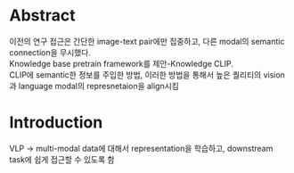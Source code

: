 # Abstract

이전의 연구 접근은 간단한 image-text pair에만 집중하고, 다른 modal의 semantic connection을 무시했다.    
Knowledge base pretrain framework를 제안-Knowledge CLIP.    
CLIP에 semantic한 정보를 주입한 방법, 이러한 방법을 통해서 높은 퀄리티의 vision 과 language modal의 represnetaion을 align시킴    

# Introduction

VLP -> multi-modal data에 대해서 representation을 학습하고, downstream task에 쉽게 접근할 수 있도록 함    

